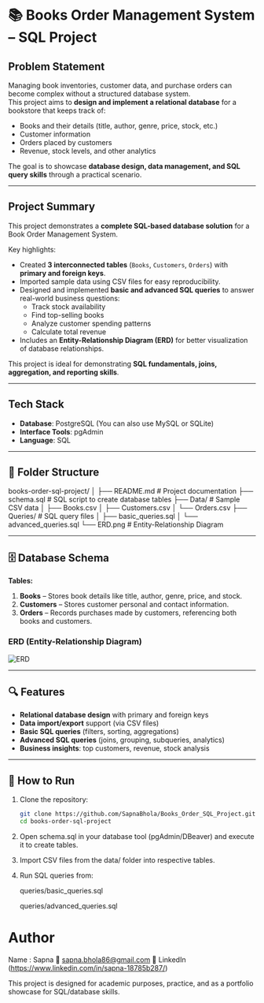 # 📚 Books Order Management System – SQL Project

##  Problem Statement
Managing book inventories, customer data, and purchase orders can become complex without a structured database system.  
This project aims to **design and implement a relational database** for a bookstore that keeps track of:  
- Books and their details (title, author, genre, price, stock, etc.)  
- Customer information  
- Orders placed by customers  
- Revenue, stock levels, and other analytics  

The goal is to showcase **database design, data management, and SQL query skills** through a practical scenario.

---

##  Project Summary
This project demonstrates a **complete SQL-based database solution** for a Book Order Management System.  

Key highlights:  
- Created **3 interconnected tables** (`Books`, `Customers`, `Orders`) with **primary and foreign keys**.  
- Imported sample data using CSV files for easy reproducibility.  
- Designed and implemented **basic and advanced SQL queries** to answer real-world business questions:  
  - Track stock availability  
  - Find top-selling books  
  - Analyze customer spending patterns  
  - Calculate total revenue  
- Includes an **Entity-Relationship Diagram (ERD)** for better visualization of database relationships.  

This project is ideal for demonstrating **SQL fundamentals, joins, aggregation, and reporting skills**.

---

##  Tech Stack
- **Database**: PostgreSQL (You can also use MySQL or SQLite)
- **Interface Tools**: pgAdmin
- **Language**: SQL

---

## 📂 Folder Structure
books-order-sql-project/
│
├── README.md # Project documentation
├── schema.sql # SQL script to create database tables
├── Data/ # Sample CSV data
│ ├── Books.csv
│ ├── Customers.csv
│ └── Orders.csv
├── Queries/ # SQL query files
│ ├── basic_queries.sql
│ └── advanced_queries.sql
└── ERD.png # Entity-Relationship Diagram


---

## 🗄️ Database Schema
**Tables:**
1. **Books** – Stores book details like title, author, genre, price, and stock.  
2. **Customers** – Stores customer personal and contact information.  
3. **Orders** – Records purchases made by customers, referencing both books and customers.

### ERD (Entity-Relationship Diagram)
![ERD](ERD.png)

---

## 🔍 Features
- **Relational database design** with primary and foreign keys  
- **Data import/export** support (via CSV files)  
- **Basic SQL queries** (filters, sorting, aggregations)  
- **Advanced SQL queries** (joins, grouping, subqueries, analytics)  
- **Business insights**: top customers, revenue, stock analysis  

---

## 🚀 How to Run
1. Clone the repository:
   ```bash
   git clone https://github.com/SapnaBhola/Books_Order_SQL_Project.git
   cd books-order-sql-project

2. Open schema.sql in your database tool (pgAdmin/DBeaver) and execute it to create tables.

3. Import CSV files from the data/ folder into respective tables.

4. Run SQL queries from:

    queries/basic_queries.sql

    queries/advanced_queries.sql

# Author
Name : Sapna
📧 sapna.bhola86@gmail.com
🔗 LinkedIn (https://www.linkedin.com/in/sapna-18785b287/)

This project is designed for academic purposes, practice, and as a portfolio showcase for SQL/database skills.
